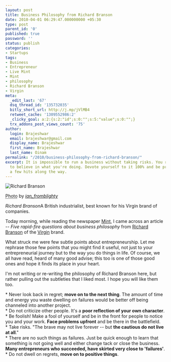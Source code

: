 ```yaml
---
layout: post
title: Business Philosophy from Richard Branson
date: 2010-04-01 06:29:47.000000000 +05:30
type: post
parent_id: '0'
published: true
password: ''
status: publish
categories:
- Startups
tags:
- Business
- Entrepreneur
- Live Mint
- Mint
- philosophy
- Richard Branson
- Virgin
meta:
  _edit_last: '67'
  dsq_thread_id: '135732035'
  bitly_short_url: http://j.mp/jVlMB4
  retweet_cache: '1309552986:2'
  _clicky_goal: a:2:{s:2:"id";s:0:"";s:5:"value";s:0:"";}
  trx_addons_post_views_count: '75'
author:
  login: Brajeshwar
  email: brajeshwar@gmail.com
  display_name: Brajeshwar
  first_name: Brajeshwar
  last_name: Oinam
permalink: "/2010/business-philosophy-from-richard-branson/"
excerpt: It is impossible to run a business without taking risks. You really do have
  to believe in what you're doing. Devote yourself to it 100% and be prepared to take
  a few hits along the way.
---
```

<div class="figure"><img src="/static/2010/04/richard-branson.jpg" alt="Richard Branson" />
<p class="credit"><abbr class="type" title="Photograph">Photo</abbr> by <cite><a href="http://www.flickr.com/photos/ianfromblighty/384156756/">ian_fromblighty</a></cite></p>
<p class="caption"><em class="title">Richard Branson</em>A British industrialist, best known for his Virgin brand of companies.</p>
</div>
<p>Today morning, while reading the newspaper <a href="http://www.livemint.com/">Mint</a>, I came across an article -- <em>Five rapid-fire questions about business philosophy</em> from <a href="http://www.virgin.com/richard-branson/">Richard Branson</a> of the <a href="http://www.virgin.com/">Virgin</a> brand.</p>
<p>What struck me were few subtle points about entrepreneurship. Let me rephrase those few points that you might find it useful, not just to your entrepreneurial journey but to the way you do things in life. Of course, we all have read, heard of many good advise; this too is one of those good ones and hope it finds its place in your heart.</p>
<p>I'm not writing or re-writing the philosophy of Richard Branson here, but rather pulling out the subtleties that I liked most. I hope you will like them too.</p>
<p>* Never look back in regret; <strong>move on to the next thing</strong>. The amount of time and energy you waste dwelling on failures would be better off being channeled into another project.<br />
* Do not criticize other people. It's a <strong>poor reflection of your own character</strong>.<br />
* Be foolish! Make a fool of yourself and be in the front for people to notice you and your work. <strong>Face problems upfront</strong> and be there in the battlefield.<br />
* Take risks. "The brave may not live forever -- but <strong>the cautious do not live at all</strong>."<br />
* There are no such things as failures. Just be quick enough to learn that something is not going well and either change tack or close the business. <strong>Many entrepreneurs who succeeded, have skirted very close to 'failures'</strong>.<br />
* Do not dwell on regrets, <strong>move on to positive things</strong>.</p>
